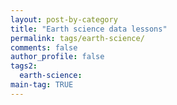 ```yaml
---
layout: post-by-category
title: "Earth science data lessons"
permalink: tags/earth-science/
comments: false
author_profile: false
tags2:
  earth-science:
main-tag: TRUE
---
```

